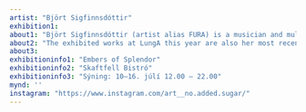 ```yaml
---
artist: "Björt Sigfinnsdóttir"
exhibition1: 
about1: "Björt Sigfinnsdóttir (artist alias FURA) is a musician and multimedia artist born, raised and based in Seyðisfjörður. Björt has traveled the world with her music for over a decade now but has turned more to visual and performative art in recent years."
about2: "The exhibited works at LungA this year are also her most recent work of 2023 made in Seyðisfjörður and are part of an experimental series with a focus on materiality. Through her performative works, Björt likes to evoke multiple senses at once. In this exhibition, “Embers of splendor”, that translates by her using materials that are tactile and give a multi dimensional sensory experience."
about3: 
exhibitioninfo1: "Embers of Splendor"
exhibitioninfo2: "Skaftfell Bistró"
exhibitioninfo3: "Sýning: 10–16. júlí 12.00 – 22.00"
mynd: ''
instagram: "https://www.instagram.com/art__no.added.sugar/"
---
```

